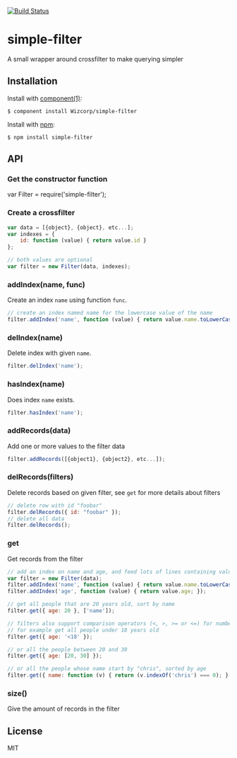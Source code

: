 [![Build Status](https://travis-ci.org/Wizcorp/simple-filter.png)](https://travis-ci.org/Wizcorp/simple-filter)

# simple-filter

  A small wrapper around crossfilter to make querying simpler

## Installation

  Install with [component(1)](http://component.io):

    $ component install Wizcorp/simple-filter

  Install with [npm](https://www.npmjs.com):

    $ npm install simple-filter

## API

### Get the constructor function

var Filter = require('simple-filter');

### Create a crossfilter

```javascript
var data = [{object}, {object}, etc...];
var indexes = {
	id: function (value) { return value.id }
};

// both values are optional
var filter = new Filter(data, indexes);
```

### addIndex(name, func)

Create an index `name` using function `func`.

```javascript
// create an index named name for the lowercase value of the name
filter.addIndex('name', function (value) { return value.name.toLowerCase(); });
```

### delIndex(name)

Delete index with given `name`.

```javascript
filter.delIndex('name');
```

### hasIndex(name)

Does index `name` exists.

```javascript
filter.hasIndex('name');
```

### addRecords(data)

Add one or more values to the filter data

```javascript
filter.addRecords([{object1}, {object2}, etc...]);
```

### delRecords(filters)

Delete records based on given filter, see `get` for more details about filters

```javascript
// delete row with id "foobar"
filter.delRecords({ id: "foobar" });
// delete all data
filter.delRecords();
```

### get

Get records from the filter

```javascript
// add an index on name and age, and feed lots of lines containing value
var filter = new Filter(data);
filter.addIndex('name', function (value) { return value.name.toLowerCase(); });
filter.addIndex('age', function (value) { return value.age; });

// get all people that are 20 years old, sort by name
filter.get({ age: 20 }, ['name']);

// filters also support comparison operators (<, >, >= or <=) for numbers
// for example get all people under 18 years old
filter.get({ age: '<18' });

// or all the people between 20 and 30
filter.get({ age: [20, 30] });

// or all the people whose name start by "chris", sorted by age
filter.get({ name: function (v) { return (v.indexOf('chris') === 0); } }, ['age']);

```

### size()

Give the amount of records in the filter


## License

  MIT
